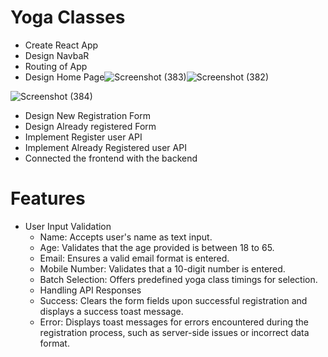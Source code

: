 # Yoga Classes

- Create React App
- Design NavbaR
- Routing of App
- Design Home Page![Screenshot (383)](https://github.com/whoanujyadav/YogoClasses-Website/assets/91775250/458c691f-ce00-4f9e-8971-08da2a7d60af)![Screenshot (382)](https://github.com/whoanujyadav/YogoClasses-Website/assets/91775250/e30a10bd-e654-4712-9711-ce062c3e2039)

![Screenshot (384)](https://github.com/whoanujyadav/YogoClasses-Website/assets/91775250/d5c1f3c6-da79-415a-b0a6-40c199d3288d)

- Design New Registration Form
- Design Already registered Form
- Implement Register user API
- Implement Already Registered user API
- Connected the frontend with the backend


# Features
- User Input Validation
    - Name: Accepts user's name as text input.
    - Age: Validates that the age provided is between 18 to 65.
    - Email: Ensures a valid email format is entered.
    - Mobile Number: Validates that a 10-digit number is entered.
    - Batch Selection: Offers predefined yoga class timings for selection.
    - Handling API Responses
    - Success: Clears the form fields upon successful registration and displays a success toast message.
    - Error: Displays toast messages for errors encountered during the registration process, such as server-side issues or  incorrect data format.
